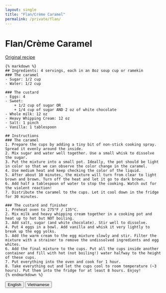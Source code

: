 ```yaml
---
layout: single
title: "Flan/Crème Caramel"
permalink: /private/flan/
---
```


<div id="recipe-content">
  <!-- English Version -->
  <div id="english-content">
    <h1>Flan/Crème Caramel</h1>
    <p><a href="https://chefjeanpierre.com/recipes/dessert/creme-caramel/" target="_blank">Original recipe</a></p>

    {% markdown %}
    ## Ingredients: 4 servings, each in an 8oz soup cup or ramekin
    ### The caramel
    - Sugar: 1/2 cup
    - Water: 1/2 cup

    ### The custard
    - Eggs: 4
    - Sweet: 
        + 1/2 cup of sugar OR
        + 1/4 cup of sugar AND 2 oz of white chocolate
    - Whole milk: 12 oz
    - Heavy Whipping Cream: 12 oz
    - Salt: 1 pinch
    - Vanilla: 1 tablespoon

    ## Instructions
    ### The caramel
    1. Prepare the cups by adding a tiny bit of non-stick cooking spray. Spread it evenly around the inside.
    2. Mix sugar and water well together. Use a small whisk to dissolve the sugar. 
    3. Put the mixture into a small pot. Ideally, the pot should be light in color so that we can observe the color change in the caramel.
    4. Use medium heat and keep checking the color of the liquid.
    5. After about 10 minutes, the mixture will turn from clear to light brown and brown. Turn off the heat and let it go to dark brown.
    6. Add half a tablespoon of water to stop the cooking. Watch out for the violent reaction!
    7. Distribute the caramel to the cups. Let it cool down in the fridge for 30 minutes.

    ### The custard and finisher
    1. Preheat oven to 275°F / 135°C.
    2. Mix milk and heavy whipping cream together in a cooking pot and heat up to hot but NOT boiling.
    3. Add salt, sugar (and white chocolate). Stir well to dissolve.
    4. Put 4 eggs in a bowl. Add vanilla and whisk it very lightly to break up the egg yolks.
    5. Add the warm cream to the egg mixture slowly and stir. Filter the mixture with a strainer to remove the undissolved ingredients and egg whites.
    6. Add the final mixture to the cups. Put all the cups inside another container and fill with hot (not boiling!) water halfway to the height of these cups.
    7. Put everything into the oven and cook for 1 hour.
    8. Take everything out and let the cups cool to room temperature (~3 hours). Put them into the fridge for at least 8 hours. Enjoy!
    {% endmarkdown %}
  </div>

  <!-- Vietnamese Version -->
  <div id="vietnamese-content" style="display: none;">
    {% markdown %}
    ## Nguyên liệu: 4 phần ăn, mỗi phần trong một cốc soup 8oz hoặc ramekin
    ### Caramel
    - Đường: 1/2 cốc
    - Nước: 1/2 cốc

    ### Custard
    - Trứng: 4
    - Đường:
        + 1/2 cốc đường HOẶC
        + 1/4 cốc đường VÀ 2 oz sô cô la trắng
    - Sữa tươi: 12 oz
    - Kem whipping: 12 oz
    - Muối: 1 nhúm
    - Vanilla: 1 muỗng canh

    ## Hướng dẫn
    ### Caramel
    1. Chuẩn bị các cốc bằng cách thêm một chút dầu chống dính. Phết đều quanh bên trong.
    2. Trộn đường và nước với nhau. Dùng cái đánh trứng nhỏ để hòa tan đường.
    3. Cho hỗn hợp vào nồi nhỏ. Lý tưởng là nồi có màu sáng để có thể quan sát sự thay đổi màu của caramel.
    4. Dùng lửa vừa và kiểm tra màu của chất lỏng.
    5. Sau khoảng 10 phút, hỗn hợp sẽ chuyển từ trong suốt sang nâu nhạt và nâu. Tắt bếp và để màu chuyển sang nâu đậm.
    6. Thêm 1/2 muỗng canh nước để ngừng nấu. Cẩn thận với phản ứng mạnh!
    7. Chia caramel vào các cốc. Để nguội trong tủ lạnh trong 30 phút.

    ### Custard và hoàn thành
    1. Làm nóng lò ở 275°F / 135°C.
    2. Trộn sữa và kem whipping trong nồi nấu và làm nóng đến khi ấm nhưng KHÔNG sôi.
    3. Thêm muối, đường (và sô cô la trắng). Khuấy đều để hòa tan.
    4. Cho 4 quả trứng vào bát. Thêm vanilla và đánh nhẹ để phá vỡ lòng đỏ.
    5. Thêm hỗn hợp kem ấm vào hỗn hợp trứng từ từ và khuấy. Lọc hỗn hợp qua rây để loại bỏ các nguyên liệu không tan và lòng trắng trứng.
    6. Chia hỗn hợp cuối cùng vào các cốc. Đặt tất cả các cốc vào một khay khác và đổ nước nóng (không sôi) ngập nửa chiều cao các cốc này.
    7. Đặt tất cả vào lò và nướng trong 1 giờ.
    8. Lấy ra và để các cốc nguội ở nhiệt độ phòng (~3 giờ). Sau đó, cho vào tủ lạnh ít nhất 8 giờ. Thưởng thức!
    {% endmarkdown %}
  </div>
</div>

<!-- Translation Buttons -->
<div>
  <button onclick="showEnglish()">English</button>
  <button onclick="showVietnamese()">Vietnamese</button>
</div>
